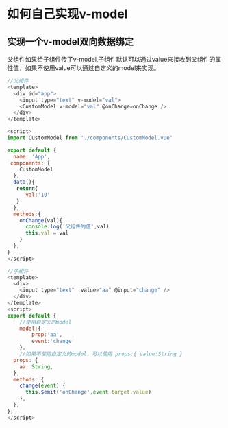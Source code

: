 # 如何自己实现v-model


## 实现一个v-model双向数据绑定 

父组件如果给子组件传了v-model,子组件默认可以通过value来接收到父组件的属性值，如果不使用value可以通过自定义的model来实现。
```javascript
//父组件
<template>
  <div id="app">
    <input type="text" v-model="val">
    <CustomModel v-model="val" @onChange=onChange />
  </div>
</template>

<script>
import CustomModel from './components/CustomModel.vue'

export default {
  name: 'App',
 components: {
    CustomModel
  },
  data(){
   return{
      val:'10'  
   }
  },
  methods:{
    onChange(val){
      console.log('父组件的值',val)
      this.val = val
    }
  },
}
</script>
```
```javascript
//子组件
<template>
  <div>
    <input type="text" :value="aa" @input="change" />
  </div>
</template>
<script>
export default {
    //使用自定义的model
    model:{
        prop:'aa',
        event:'change'
    },
    //如果不使用自定义的model，可以使用 props:{ value:String }
  props: {
    aa: String,
  },
  methods: {
    change(event) {
      this.$emit('onChange',event.target.value)
    },
  },
};
</script>
```
